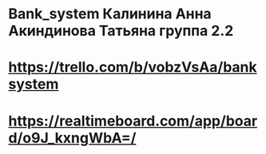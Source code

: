 # Bank_system Калинина Анна Акиндинова Татьяна группа 2.2
# https://trello.com/b/vobzVsAa/banksystem
# https://realtimeboard.com/app/board/o9J_kxngWbA=/
